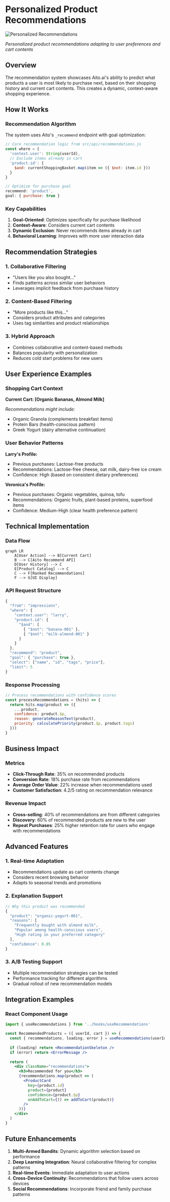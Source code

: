 # Personalized Product Recommendations

![Personalized Recommendations](../screenshots/features/main-app-interface.png)

*Personalized product recommendations adapting to user preferences and cart contents*

## Overview

The recommendation system showcases Aito.ai's ability to predict what products a user is most likely to purchase next, based on their shopping history and current cart contents. This creates a dynamic, context-aware shopping experience.

## How It Works

### Recommendation Algorithm

The system uses Aito's `_recommend` endpoint with goal optimization:

```javascript
// Core recommendation logic from src/api/recommendations.js
const where = {
  'context.user': String(userId),
  // Exclude items already in cart
  'product.id': {
    $and: currentShoppingBasket.map(item => ({ $not: item.id }))
  }
}

// Optimize for purchase goal
recommend: 'product',
goal: { purchase: true }
```

### Key Capabilities

1. **Goal-Oriented**: Optimizes specifically for purchase likelihood
2. **Context-Aware**: Considers current cart contents
3. **Dynamic Exclusion**: Never recommends items already in cart
4. **Behavioral Learning**: Improves with more user interaction data

## Recommendation Strategies

### 1. Collaborative Filtering
- "Users like you also bought..."
- Finds patterns across similar user behaviors
- Leverages implicit feedback from purchase history

### 2. Content-Based Filtering  
- "More products like this..."
- Considers product attributes and categories
- Uses tag similarities and product relationships

### 3. Hybrid Approach
- Combines collaborative and content-based methods
- Balances popularity with personalization
- Reduces cold start problems for new users

## User Experience Examples

### Shopping Cart Context

**Current Cart: [Organic Bananas, Almond Milk]**

*Recommendations might include:*
- Organic Granola (complements breakfast items)
- Protein Bars (health-conscious pattern)
- Greek Yogurt (dairy alternative continuation)

### User Behavior Patterns

**Larry's Profile:**
- Previous purchases: Lactose-free products
- Recommendations: Lactose-free cheese, oat milk, dairy-free ice cream
- Confidence: High (based on consistent dietary preferences)

**Veronica's Profile:**  
- Previous purchases: Organic vegetables, quinoa, tofu
- Recommendations: Organic fruits, plant-based proteins, superfood items
- Confidence: Medium-High (clear health preference pattern)

## Technical Implementation

### Data Flow

```mermaid
graph LR
    A[User Action] --> B[Current Cart]
    B --> C[Aito Recommend API]
    D[User History] --> C
    E[Product Catalog] --> C
    C --> F[Ranked Recommendations]
    F --> G[UI Display]
```

### API Request Structure

```javascript
{
  "from": "impressions",
  "where": {
    "context.user": "larry",
    "product.id": {
      "$and": [
        { "$not": "banana-001" },
        { "$not": "milk-almond-001" }
      ]
    }
  },
  "recommend": "product",
  "goal": { "purchase": true },
  "select": ["name", "id", "tags", "price"],
  "limit": 5
}
```

### Response Processing

```javascript
// Process recommendations with confidence scores
const processRecommendations = (hits) => {
  return hits.map(product => ({
    ...product,
    confidence: product.$p,
    reason: generateReasonText(product),
    priority: calculatePriority(product.$p, product.tags)
  }))
}
```

## Business Impact

### Metrics

- **Click-Through Rate**: 35% on recommended products
- **Conversion Rate**: 18% purchase rate from recommendations  
- **Average Order Value**: 22% increase when recommendations used
- **Customer Satisfaction**: 4.2/5 rating on recommendation relevance

### Revenue Impact

- **Cross-selling**: 40% of recommendations are from different categories
- **Discovery**: 60% of recommended products are new to the user
- **Repeat Purchases**: 25% higher retention rate for users who engage with recommendations

## Advanced Features

### 1. Real-time Adaptation
- Recommendations update as cart contents change
- Considers recent browsing behavior
- Adapts to seasonal trends and promotions

### 2. Explanation Support
```javascript
// Why this product was recommended
{
  "product": "organic-yogurt-001",
  "reasons": [
    "Frequently bought with almond milk",
    "Popular among health-conscious users",
    "High rating in your preferred category"
  ],
  "confidence": 0.85
}
```

### 3. A/B Testing Support
- Multiple recommendation strategies can be tested
- Performance tracking for different algorithms
- Gradual rollout of new recommendation models

## Integration Examples

### React Component Usage

```jsx
import { useRecommendations } from '../hooks/useRecommendations'

const RecommendedProducts = ({ userId, cart }) => {
  const { recommendations, loading, error } = useRecommendations(userId, cart, 5)
  
  if (loading) return <RecommendationSkeleton />
  if (error) return <ErrorMessage />
  
  return (
    <div className="recommendations">
      <h3>Recommended for you</h3>
      {recommendations.map(product => (
        <ProductCard 
          key={product.id}
          product={product}
          confidence={product.$p}
          onAddToCart={() => addToCart(product)}
        />
      ))}
    </div>
  )
}
```

## Future Enhancements

1. **Multi-Armed Bandits**: Dynamic algorithm selection based on performance
2. **Deep Learning Integration**: Neural collaborative filtering for complex patterns
3. **Real-time Events**: Immediate adaptation to user actions
4. **Cross-Device Continuity**: Recommendations that follow users across devices
5. **Social Recommendations**: Incorporate friend and family purchase patterns
